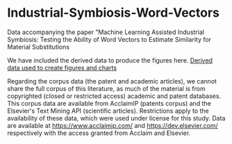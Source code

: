 # Industrial-Symbiosis-Word-Vectors
Data accompanying the paper "Machine Learning Assisted Industrial Symbiosis: Testing the Ability of Word Vectors to Estimate Similarity for Material Substitutions

We have included the derived data to produce the figures here. [Derived data used to create figures and charts](/Derived_data_used_to_create_figures_and_charts.zip)

Regarding the corpus data (the patent and academic articles), we cannot share the full corpus of this literature, as much of the material is from copyrighted (closed or restricted access) academic and patent databases.  This corpus data are available from AcclaimIP (patents corpus) and the Elsevier's Text Mining API (scientific articles). Restrictions apply to the availability of these data, which were used under license for this study. Data are available at https://www.acclaimip.com/ and https://dev.elsevier.com/ respectively with the access granted from Acclaim and Elsevier. 
